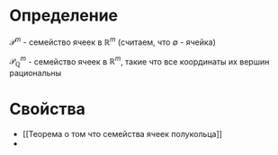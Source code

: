 # Определение
$\mathcal{P}^m$ - семейство ячеек в $\mathbb{R}^m$ (считаем, что $\emptyset$ - ячейка)

$\mathcal{P}_\mathbb{Q}^m$ - семейство ячеек в $\mathbb{R}^m$, такие что все координаты их вершин рациональны
# Свойства
+ [[Теорема о том что семейства ячеек полукольца]]
+ 